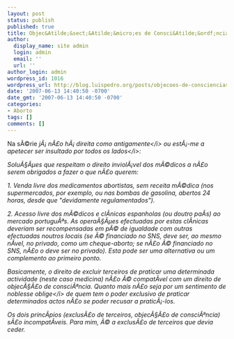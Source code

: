 ```yaml
---
layout: post
status: publish
published: true
title: Objec&Atilde;&sect;&Atilde;&micro;es de Consci&Atilde;&ordf;ncias
author:
  display_name: site admin
  login: admin
  email: ''
  url: ''
author_login: admin
wordpress_id: 1016
wordpress_url: http://blog.luispedro.org/posts/objecoes-de-consciencias
date: '2007-06-13 14:40:50 -0700'
date_gmt: '2007-06-13 14:40:50 -0700'
categories:
- Aborto
tags: []
comments: []
---
```

<p>Na s&Atilde;&copy;rie <i>j&Atilde;&iexcl; n&Atilde;&pound;o h&Atilde;&iexcl; direita como antigamente<&#47;i> ou <i>est&Atilde;&iexcl;-me a apetecer ser insultado por todos os lados<&#47;i>:</p>
<p>Solu&Atilde;&sect;&Atilde;&micro;es que respeitam o direito inviol&Atilde;&iexcl;vel dos m&Atilde;&copy;dicos a n&Atilde;&pound;o serem obrigados a fazer o que n&Atilde;&pound;o querem:
<p>1. Venda livre dos medicamentos abortistas, sem receita m&Atilde;&copy;dica (nos supermercados, por exemplo, ou nas bombas de gasolina, abertos 24 horas, desde que "devidamente regulamentados").
<p>2. Acesso livre dos m&Atilde;&copy;dicos e cl&Atilde;&shy;nicas espanholas (ou doutro pa&Atilde;&shy;s) ao mercado portugu&Atilde;&ordf;s. As opera&Atilde;&sect;&Atilde;&micro;es efectuadas por estas cl&Atilde;&shy;nicas deveriam ser recompensadas em p&Atilde;&copy; de igualdade com outras efectuadas noutros locais (se &Atilde;&copy; financiado no SNS, deve ser, ao mesmo n&Atilde;&shy;vel, no privado, como um cheque-aborto; se n&Atilde;&pound;o &Atilde;&copy; financiado no SNS, n&Atilde;&pound;o o deve ser no privado). Esta pode ser uma alternativa ou um complemento ao primeiro ponto.
<p>Basicamente, o direito de excluir terceiros de praticar uma determinada actividade (neste caso medicina) n&Atilde;&pound;o &Atilde;&copy; compat&Atilde;&shy;vel com um direito de objec&Atilde;&sect;&Atilde;&pound;o de consci&Atilde;&ordf;ncia. Quanto mais n&Atilde;&pound;o seja por um sentimento de <i>noblesse oblige<&#47;i> de quem tem o poder exclusivo de praticar determinados actos n&Atilde;&pound;o se poder recusar a pratic&Atilde;&iexcl;-los.
<p>Os dois princ&Atilde;&shy;pios (exclus&Atilde;&pound;o de terceiros, objec&Atilde;&sect;&Atilde;&pound;o de consci&Atilde;&ordf;ncia) s&Atilde;&pound;o incompat&Atilde;&shy;veis. Para mim, &Atilde;&copy; a exclus&Atilde;&pound;o de terceiros que devia ceder.</p>
